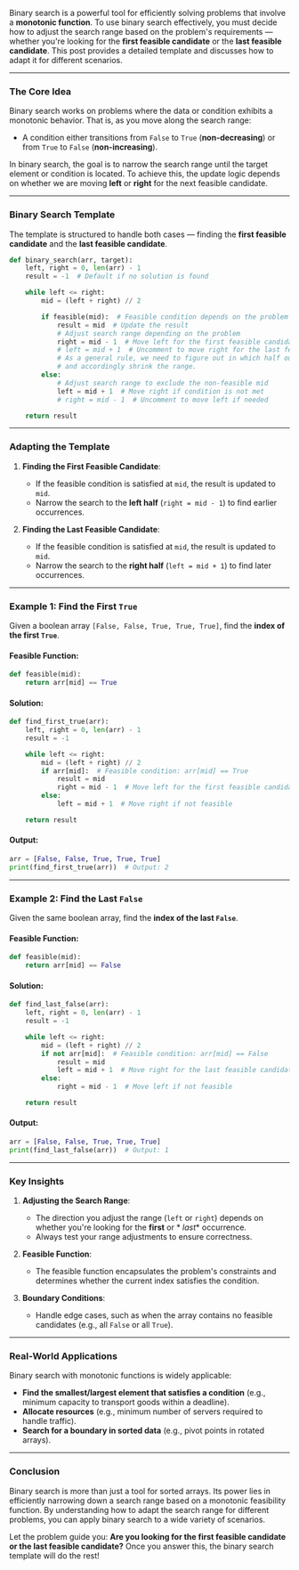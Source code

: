 Binary search is a powerful tool for efficiently solving problems that involve a **monotonic function**. To use binary
search effectively, you must decide how to adjust the search range based on the problem's requirements — whether you're
looking for the **first feasible candidate** or the **last feasible candidate**. This post provides a detailed template
and discusses how to adapt it for different scenarios.

---

### **The Core Idea**

Binary search works on problems where the data or condition exhibits a monotonic behavior. That is, as you move along
the search range:

- A condition either transitions from `False` to `True` (**non-decreasing**) or from `True` to `False` (**non-increasing**).

In binary search, the goal is to narrow the search range until the target element or condition is located. To achieve
this, the update logic depends on whether we are moving **left** or **right** for the next feasible candidate.

---

### **Binary Search Template**

The template is structured to handle both cases — finding the **first feasible candidate** and the **last feasible
candidate**.

```python
def binary_search(arr, target):
    left, right = 0, len(arr) - 1
    result = -1  # Default if no solution is found

    while left <= right:
        mid = (left + right) // 2

        if feasible(mid):  # Feasible condition depends on the problem
            result = mid  # Update the result
            # Adjust search range depending on the problem
            right = mid - 1  # Move left for the first feasible candidate
            # left = mid + 1  # Uncomment to move right for the last feasible candidate
            # As a general rule, we need to figure out in which half our next feasible candidate would be found
            # and accordingly shrink the range.
        else:
            # Adjust search range to exclude the non-feasible mid
            left = mid + 1  # Move right if condition is not met
            # right = mid - 1  # Uncomment to move left if needed

    return result
```

---

### **Adapting the Template**

1. **Finding the First Feasible Candidate**:
    - If the feasible condition is satisfied at `mid`, the result is updated to `mid`.
    - Narrow the search to the **left half** (`right = mid - 1`) to find earlier occurrences.

2. **Finding the Last Feasible Candidate**:
    - If the feasible condition is satisfied at `mid`, the result is updated to `mid`.
    - Narrow the search to the **right half** (`left = mid + 1`) to find later occurrences.

---

### **Example 1: Find the First `True`**

Given a boolean array `[False, False, True, True, True]`, find the **index of the first `True`**.

#### Feasible Function:

```python
def feasible(mid):
    return arr[mid] == True
```

#### Solution:

```python
def find_first_true(arr):
    left, right = 0, len(arr) - 1
    result = -1

    while left <= right:
        mid = (left + right) // 2
        if arr[mid]:  # Feasible condition: arr[mid] == True
            result = mid
            right = mid - 1  # Move left for the first feasible candidate
        else:
            left = mid + 1  # Move right if not feasible

    return result
```

#### Output:

```python
arr = [False, False, True, True, True]
print(find_first_true(arr))  # Output: 2
```

---

### **Example 2: Find the Last `False`**

Given the same boolean array, find the **index of the last `False`**.

#### Feasible Function:

```python
def feasible(mid):
    return arr[mid] == False
```

#### Solution:

```python
def find_last_false(arr):
    left, right = 0, len(arr) - 1
    result = -1

    while left <= right:
        mid = (left + right) // 2
        if not arr[mid]:  # Feasible condition: arr[mid] == False
            result = mid
            left = mid + 1  # Move right for the last feasible candidate
        else:
            right = mid - 1  # Move left if not feasible

    return result
```

#### Output:

```python
arr = [False, False, True, True, True]
print(find_last_false(arr))  # Output: 1
```

---

### **Key Insights**

1. **Adjusting the Search Range**:
    - The direction you adjust the range (`left` or `right`) depends on whether you're looking for the **first** or *
      *last** occurrence.
    - Always test your range adjustments to ensure correctness.

2. **Feasible Function**:
    - The feasible function encapsulates the problem's constraints and determines whether the current index satisfies
      the condition.

3. **Boundary Conditions**:
    - Handle edge cases, such as when the array contains no feasible candidates (e.g., all `False` or all `True`).

---

### **Real-World Applications**

Binary search with monotonic functions is widely applicable:

- **Find the smallest/largest element that satisfies a condition** (e.g., minimum capacity to transport goods within a
  deadline).
- **Allocate resources** (e.g., minimum number of servers required to handle traffic).
- **Search for a boundary in sorted data** (e.g., pivot points in rotated arrays).

---

### **Conclusion**

Binary search is more than just a tool for sorted arrays. Its power lies in efficiently narrowing down a search range
based on a monotonic feasibility function. By understanding how to adapt the search range for different problems, you
can apply binary search to a wide variety of scenarios.

Let the problem guide you: **Are you looking for the first feasible candidate or the last feasible candidate?** Once you
answer this, the binary search template will do the rest!